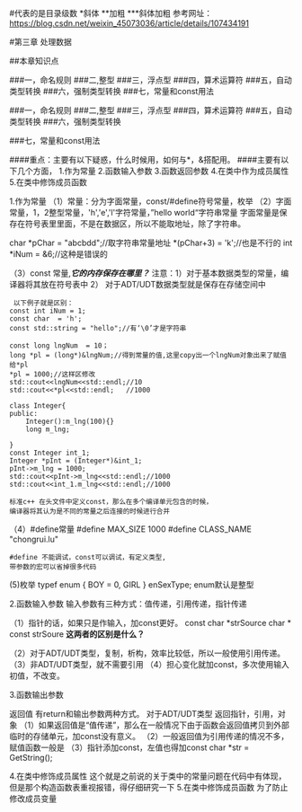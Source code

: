 #代表的是目录级数
*斜体
**加粗
***斜体加粗
参考网址：https://blog.csdn.net/weixin_45073036/article/details/107434191


#第三章 处理数据

##本章知识点

###一，命名规则
###二,整型
###三，浮点型
###四，算术运算符
###五，自动类型转换
###六，强制类型转换
###七，常量和const用法



###一，命名规则
###二,整型
###三，浮点型
###四，算术运算符
###五，自动类型转换
###六，强制类型转换




###七，常量和const用法

####重点：主要有以下疑惑，什么时候用，如何与*，&搭配用。
####主要有以下几个方面，
1.作为常量
2.函数输入参数
3.函数返回参数
4.在类中作为成员属性
5.在类中修饰成员函数


1.作为常量
（1）常量：分为字面常量，const/#define符号常量，枚举
（2）字面常量，1，2整型常量，'h','e','l'字符常量，”hello world“字符串常量
字面常量是保存在符号表里里面，不是在数据区，所以不能取地址，除了字符串。

char *pChar = "abcbdd";//取字符串常量地址
*(pChar+3) = 'k';//也是不行的 
int *iNum = &6;//这种是错误的 

（3）const 常量,***它的内存保存在哪里？***
注意：1）对于基本数据类型的常量，编译器将其放在符号表中
     2） 对于ADT/UDT数据类型就是保存在存储空间中

     以下例子就是区别：
    const int iNum = 1;
    const char  = 'h';
    const std::string = "hello";//有‘\0’才是字符串

    const long lngNum  = 10；
    long *pl = (long*)&lngNum;//得到常量的值,这里copy出一个lngNum对象出来了赋值给*pl
    *pl = 1000;//这样区修改
    std::cout<<lngNum<<std::endl;//10
    std::cout<<*pl<<std::endl;   //1000

    class Integer{
    public:
        Integer():m_lng(100){}
        long m_lng;

    }
    const Integer int_1;
    Integer *pInt = (Integer*)&int_1;
    pInt->m_lng = 1000;
    std::cout<<pInt->m_lng<<std::endl;//1000
    std::cout<<int_1.m_lng<<std::endl;//1000

    标准c++ 在头文件中定义const，那么在多个编译单元包含的时候，
    编译器将其认为是不同的常量之后连接的时候进行合并
（4）#define常量
    #define MAX_SIZE    1000
    #define CLASS_NAME  "chongrui.lu"

    #define 不能调试，const可以调试，有定义类型,
    带参数的宏可以省掉很多代码

(5)枚举
    typef enum {
        BOY = 0,
        GIRL
    } enSexType;
enum默认是整型

2.函数输入参数
输入参数有三种方式：值传递，引用传递，指针传递

（1）指针的话，如果只是作输入，加const更好。
const char *strSource
char * const strSoure 
**这两者的区别是什么？**

（2）对于ADT/UDT类型，复制，析构，效率比较低，所以一般使用引用传递。
（3）非ADT/UDT类型，就不需要引用
（4）担心变化就加const，多次使用输入初值，不改变。
    
3.函数输出参数

返回值 有return和输出参数两种方式。
对于ADT/UDT类型 返回指针，引用，对象
（1）如果返回值是“值传递”，那么在一般情况下由于函数会返回值拷贝到外部临时的存储单元，加const没有意义。
（2）一般返回值为引用传递的情况不多，赋值函数一般是
（3）指针添加const，左值也得加const char *str = GetString();

4.在类中修饰成员属性
  这个就是之前说的关于类中的常量问题在代码中有体现，但是那个构造函数表重视报错，得仔细研究一下
5.在类中修饰成员函数
  为了防止修改成员变量







